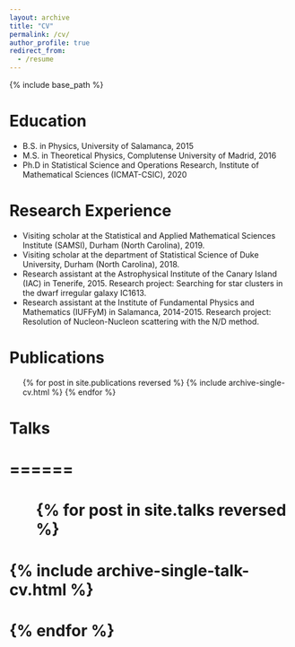 ```yaml
---
layout: archive
title: "CV"
permalink: /cv/
author_profile: true
redirect_from:
  - /resume
---
```


{% include base_path %}

Education
======
* B.S. in Physics, University of Salamanca, 2015
* M.S. in Theoretical Physics, Complutense University of Madrid, 2016
* Ph.D in Statistical Science and Operations Research, Institute of Mathematical Sciences (ICMAT-CSIC), 2020

Research Experience
======
* Visiting scholar at the Statistical and Applied Mathematical Sciences Institute (SAMSI), Durham (North Carolina), 2019.
* Visiting scholar at the department of Statistical Science
of Duke University, Durham (North Carolina), 2018.
* Research assistant at the Astrophysical Institute of the Canary Island (IAC) in Tenerife, 2015. Research
 project: Searching for star clusters in the dwarf irregular galaxy IC1613.
* Research assistant at the Institute of Fundamental Physics and Mathematics (IUFFyM) in Salamanca, 2014-2015. Research
 project: Resolution of Nucleon-Nucleon scattering with the N/D method.


Publications
======
  <ul>{% for post in site.publications reversed %}
    {% include archive-single-cv.html %}
  {% endfor %}</ul>


# Talks
# ======
# <ul>{% for post in site.talks reversed %}
#   {% include archive-single-talk-cv.html %}
# {% endfor %}</ul>


